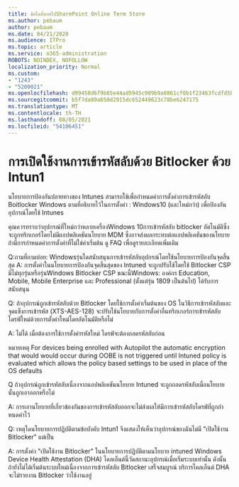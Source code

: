 ```yaml
---
title: ข้อใดที่หายไปSharePoint Online Term Store
ms.author: pebaum
author: pebaum
ms.date: 04/21/2020
ms.audience: ITPro
ms.topic: article
ms.service: o365-administration
ROBOTS: NOINDEX, NOFOLLOW
localization_priority: Normal
ms.custom:
- "1243"
- "5200021"
ms.openlocfilehash: d99458d6f9b65e44ad5945c909b9a8861cf0b1f23463fcdfd5b8351b1c08d670
ms.sourcegitcommit: b5f7da89a650d2915dc652449623c78be6247175
ms.translationtype: MT
ms.contentlocale: th-TH
ms.lasthandoff: 08/05/2021
ms.locfileid: "54106451"
---
```

# <a name="enabling-bitlocker-encryption-with-intune"></a>การเปิดใช้งานการเข้ารหัสลับด้วย Bitlocker ด้วย Intun1

นโยบายการป้องกันปลายทางของ Intunes สามารถใช้เพื่อกําหนดค่าการตั้งค่าการเข้ารหัสลับ Boitlocker Windows ตามที่อธิบายไว้ในการตั้งค่า : Windows10 (และใหม่กว่า) เพื่อป้องกันอุปกรณ์โดยใช้ Intunes

คุณควรทราบว่าอุปกรณ์ที่ใหม่กว่าหลายเครื่องWindows 10การเข้ารหัสลับ bitlocker อัตโนมัติซึ่งจะถูกทริกเกอร์โดยไม่มีแอปพลิเคชันนโยบาย MDM ซึ่งอาจส่งผลกระทบต่อแอปพลิเคชันของนโยบายถ้ามีการกําหนดค่าการตั้งค่าที่ไม่ใช่ค่าเริ่มต้น ดู FAQ เพื่อดูรายละเอียดเพิ่มเติม


Q:ถามที่ถามบ่อย: Windowsรุ่นใดสนับสนุนการเข้ารหัสลับอุปกรณ์โดยใช้นโยบายการป้องกันจุดสิ้นสุด
A: การตั้งค่าในนโยบายการป้องกันจุดสิ้นสุดของ Intuned จะถูกปรับใช้โดยใช้ Bitlocker CSP  มีไม่ทุกรุ่นหรือรุ่นWindows Bitlocker CSP ขณะนี้Windows: องค์กร Education, Mobile, Mobile Enterprise และ Professional (ตั้งแต่รุ่น 1809 เป็นต้นไป) ได้รับการสนับสนุน




Q: ถ้าอุปกรณ์ถูกเข้ารหัสลับด้วย Bitlocker โดยใช้การตั้งค่าเริ่มต้นของ OS ในวิธีการเข้ารหัสลับและจุดแข็งการเข้ารหัส (XTS-AES-128) จะปรับใช้นโยบายกับการตั้งค่าอื่นทริกเกอร์การเข้ารหัสลับไดรฟ์ใหม่ด้วยการตั้งค่าใหม่โดยอัตโนมัติหรือไม่

A: ไม่ได้ เมื่อต้องการใช้การตั้งค่ารหัสใหม่ ไดรฟ์จะต้องถอดรหัสลับก่อน

หมายเหตุ For devices being enrolled with Autopilot the automatic encryption that would would occur during OOBE is not triggered until Intuned policy is evaluated which allows the policy based settings to be used in place of the OS defaults




Q ถ้าอุปกรณ์ถูกเข้ารหัสลับเนื่องจากแอปพลิเคชันนโยบาย Intuned จะถูกถอดรหัสลับเมื่อนโยบายนั้นถูกเอาออกหรือไม่

A: การเอานโยบายที่เกี่ยวข้องกันของการเข้ารหัสลับออกจะไม่ส่งผลให้มีการเข้ารหัสลับไดรฟ์ที่ถูกกําหนดค่าไว้




Q: เหตุใดนโยบายการปฏิบัติตามข้อบังคับ Intun1 จึงแสดงให้เห็นว่าอุปกรณ์ของฉันไม่มี "เปิดใช้งาน Bitlocker" แต่เป็น

A: การตั้งค่า "เปิดใช้งาน Bitlocker" ในนโยบายการปฏิบัติตามนโยบาย intuned Windows Device Health Attestation (DHA) ไคลเอ็นต์นี้วัดสถานะอุปกรณ์เมื่อเริ่มระบบเท่านั้น ดังนั้นถ้ายังไม่ได้เริ่มต้นระบบใหม่เนื่องจากการเข้ารหัสลับ Bitlocker เสร็จสมบูรณ์ บริการไคลเอ็นต์ DHA จะไม่รายงาน Bitlocker ว่าใช้งานอยู่